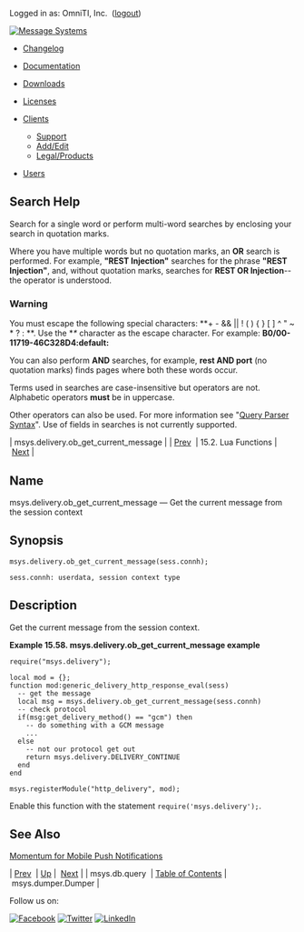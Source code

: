 Logged in as: OmniTI, Inc.  ([logout](https://support.messagesystems.com/logout.php))

[![Message Systems](https://support.messagesystems.com/images/ms-white205.png)](https://support.messagesystems.com/start.php) 

*   [Changelog](https://support.messagesystems.com/start.php?show=changelog)
*   [Documentation](https://support.messagesystems.com/docs/)
*   [Downloads](https://support.messagesystems.com/start.php)

*   [Licenses](https://support.messagesystems.com/license_summary.php)
*   <a href="">Clients</a>
    *   [Support](https://support.messagesystems.com/cs.php)
    *   [Add/Edit](https://support.messagesystems.com/edit_client.php)
    *   [Legal/Products](https://support.messagesystems.com/edit_products.php)
*   [Users](https://support.messagesystems.com/edit_customer.php)

## Search Help

Search for a single word or perform multi-word searches by enclosing your search in quotation marks.

Where you have multiple words but no quotation marks, an **OR** search is performed. For example, **"REST Injection"** searches for the phrase **"REST Injection"**, and, without quotation marks, searches for **REST OR Injection**--the operator is understood.

### Warning

You must escape the following special characters: **+ - && || ! ( ) { } [ ] ^ " ~ * ? : \**. Use the **\** character as the escape character. For example: **B0/00-11719-46C328D4\:default\:**

You can also perform **AND** searches, for example, **rest AND port** (no quotation marks) finds pages where both these words occur.

Terms used in searches are case-insensitive but operators are not. Alphabetic operators **must** be in uppercase.

Other operators can also be used. For more information see "[Query Parser Syntax](https://lucene.apache.org/core/old_versioned_docs/versions/3_0_0/queryparsersyntax.html)". Use of fields in searches is not currently supported.

| msys.delivery.ob_get_current_message |
| [Prev](lua.ref.msys.db.query.php)  | 15.2. Lua Functions |  [Next](lua.ref.msys.dumper.Dumper.php) |

<a name="lua.ref.msys.delivery.ob_get_current_message"></a>
## Name

msys.delivery.ob_get_current_message — Get the current message from the session context

<a name="idp26574656"></a>
## Synopsis

`msys.delivery.ob_get_current_message(sess.connh);`

`sess.connh: userdata, session context type`<a name="idp26577008"></a>
## Description

Get the current message from the session context.

<a name="lua.ref.msys.delivery.ob_get_current_message.example"></a>

**Example 15.58. msys.delivery.ob_get_current_message example**

```
require("msys.delivery");

local mod = {};
function mod:generic_delivery_http_response_eval(sess)
  -- get the message
  local msg = msys.delivery.ob_get_current_message(sess.connh)
  -- check protocol
  if(msg:get_delivery_method() == "gcm") then
    -- do something with a GCM message
    ...
  else 
    -- not our protocol get out
    return msys.delivery.DELIVERY_CONTINUE
  end  
end

msys.registerModule("http_delivery", mod);
```

Enable this function with the statement `require('msys.delivery');`.

<a name="idp26581648"></a>
## See Also

[Momentum for Mobile Push Notifications](https://support.messagesystems.com/docs/web-push/)

| [Prev](lua.ref.msys.db.query.php)  | [Up](lua.function.details.php) |  [Next](lua.ref.msys.dumper.Dumper.php) |
| msys.db.query  | [Table of Contents](index.php) |  msys.dumper.Dumper |

Follow us on:

[![Facebook](https://support.messagesystems.com/images/icon-facebook.png)](http://www.facebook.com/messagesystems) [![Twitter](https://support.messagesystems.com/images/icon-twitter.png)](http://twitter.com/#!/MessageSystems) [![LinkedIn](https://support.messagesystems.com/images/icon-linkedin.png)](http://www.linkedin.com/company/message-systems)